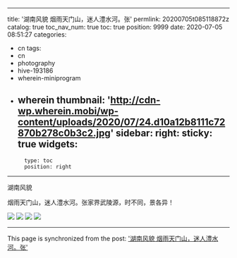 
---
title: '湖南风貌 烟雨天门山，迷人澧水河。张'
permlink: 20200705t085118872z
catalog: true
toc_nav_num: true
toc: true
position: 9999
date: 2020-07-05 08:51:27
categories:
- cn
tags:
- cn
- photography
- hive-193186
- wherein-miniprogram
- wherein
thumbnail: 'http://cdn-wp.wherein.mobi/wp-content/uploads/2020/07/24.d10a12b8111c72870b278c0b3c2.jpg'
sidebar:
    right:
        sticky: true
widgets:
    -
        type: toc
        position: right
---


湖南风貌


烟雨天门山，迷人澧水河。张家界武陵源，时不同，景各异！

<img src="http://cdn-wp.wherein.mobi/wp-content/uploads/2020/07/24.d10a12b8111c72870b278c0b3c2.jpg" />

<img src="http://cdn-wp.wherein.mobi/wp-content/uploads/2020/07/81.02cf40199840fdb534330fb1dd6.jpg" />

<img src="http://cdn-wp.wherein.mobi/wp-content/uploads/2020/07/16.8aa25fca6e2e4fb4f6f191a3b33.jpg" />

<img src="http://cdn-wp.wherein.mobi/wp-content/uploads/2020/07/58.f46583649cd3116684ec5b93396.jpg" />

- - -

This page is synchronized from the post: ['湖南风貌 烟雨天门山，迷人澧水河。张'](https://steemit.com/@m18207319997/20200705t085118872z)
